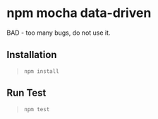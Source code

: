 npm mocha data-driven
====================

BAD - too many bugs, do not use it.

## Installation

> `npm install`

## Run Test

> `npm test`
